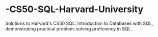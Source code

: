 # -CS50-SQL-Harvard-University
Solutions to Harvard's CS50 SQL: Introduction to Databases with SQL, demonstrating practical problem-solving proficiency in SQL.
